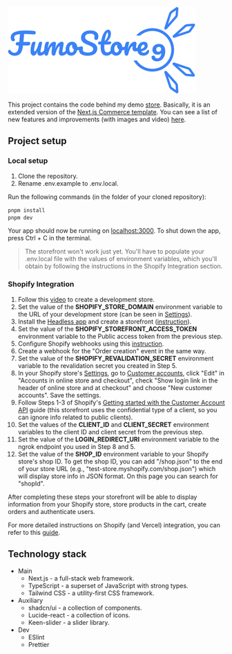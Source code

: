 ![Fumo Store №9 site logo](logo.svg)

This project contains the code behind my demo [store](https://fumostore9.vercel.app). Basically, it is an extended version of the [Next.js Commerce template](https://github.com/vercel/commerce). You can see a list of new features and improvements (with images and video) [here](nextjs-commerce-comparison.md).

## Project setup

### Local setup

1. Clone the repository.
2. Rename .env.example to .env.local.

Run the following commands (in the folder of your cloned repository):

```bash
pnpm install
pnpm dev
```

Your app should now be running on [localhost:3000](http://localhost:3000). To shut down the app, press Ctrl + C in the terminal.

> The storefront won't work just yet. You'll have to populate your .env.local file with the values of environment variables, which you'll obtain by following the instructions in the Shopify Integration section.

### Shopify Integration

1. Follow this [video](https://youtu.be/CcLopj8zVJc) to create a development store.
2. Set the value of the **SHOPIFY_STORE_DOMAIN** environment variable to the URL of your development store (can be seen in [Settings](https://admin.shopify.com/store/store-for-instruction/settings)).
3. Install the [Headless app](https://apps.shopify.com/headless) and create a storefront ([instruction](https://vercel.com/docs/integrations/shopify#install-the-shopify-headless-app)).
4. Set the value of the **SHOPIFY_STOREFRONT_ACCESS_TOKEN** environment variable to the Public access token from the previous step.
5. Configure Shopify webhooks using this [instruction](https://vercel.com/docs/integrations/shopify#configure-shopify-webhooks).
6. Create a webhook for the "Order creation" event in the same way.
7. Set the value of the **SHOPIFY_REVALIDATION_SECRET** environment variable to the revalidation secret you created in Step 5.
8. In your Shopify store's [Settings](https://admin.shopify.com/store/store-for-instruction/settings), go to [Customer accounts](https://admin.shopify.com/store/store-for-instruction/settings/customer_accounts), click "Edit" in "Accounts in online store and checkout", check "Show login link in the header of online store and at checkout" and choose "New customer accounts". Save the settings.
9. Follow Steps 1-3 of Shopify's [Getting started with the Customer Account API](https://shopify.dev/docs/custom-storefronts/building-with-the-customer-account-api/getting-started) guide (this storefront uses the confidential type of a client, so you can ignore info related to public clients).
10. Set the values of the **CLIENT_ID** and **CLIENT_SECRET** environment variables to the client ID and client secret from the previous step.
11. Set the value of the **LOGIN_REDIRECT_URI** environment variable to the ngrok endpoint you used in Step 8 and 5.
12. Set the value of the **SHOP_ID** environment variable to your Shopify store's shop ID.
    To get the shop ID, you can add "/shop.json" to the end of your store URL (e.g., "test-store.myshopify.com/shop.json") which will display store info in JSON format. On this page you can search for "shopId".

After completing these steps your storefront will be able to display information from your Shopify store, store products in the cart, create orders and authenticate users.

For more detailed instructions on Shopify (and Vercel) integration, you can refer to this [guide](https://vercel.com/docs/integrations/shopify).

## Technology stack

- Main
  - Next.js - a full-stack web framework.
  - TypeScript - a superset of JavaScript with strong types.
  - Tailwind CSS - a utility-first CSS framework.
- Auxiliary
  - shadcn/ui - a collection of components.
  - Lucide-react - a collection of icons.
  - Keen-slider - a slider library.
- Dev
  - ESlint
  - Prettier
